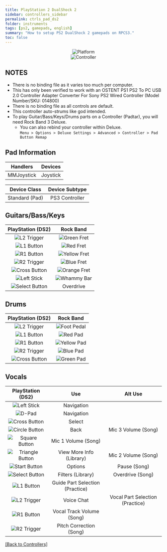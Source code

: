 ```yaml
---
title: PlayStation 2 DualShock 2
sidebar: controllers_sidebar
permalink: ctrls_pad_ds2
folder: instruments
tags: [ps2, gamepads, english]
summary: "How to setup PS2 DualShock 2 gamepads on RPCS3."
toc: false
---
```


<div align="center"> <img src="https://rb3pc.milohax.org/images/instruments/plat/ps2.png" alt="Platform" title="Platform"></div>

<div align="center"> <img src="https://rb3pc.milohax.org/images/instruments/cont/ps2ds2controller.png" alt="Controller" title="Controller"></div>

## NOTES

* There is no binding file as it varies too much per computer.
* This has only been verified to work with an OSTENT PS1 PS2 To PC USB 2.0 Controller Adapter Converter For Sony PS2 Wired Controller (Model Number/SKU: 014800)
* There is no binding file as all controls are default.
* This controller auto-strums like god intended.
* To play Guitar/Bass/Keys/Drums parts on a Controller (Padtar), you will need Rock Band 3 Deluxe.
	- You can also rebind your controller within Deluxe.  
	`Menu > Options > Deluxe Settings > Advanced > Controller > Pad Button Remap`

## Pad Information

| Handlers | Devices |
|:------------------:|:---------------------:|
| MMJoystick | Joystick |

| Device Class | Device Subtype |
|:------------------:|:---------------------:|
| Standard (Pad) | PS3 Controller |

## Guitars/Bass/Keys

| **PlayStation (DS2)** | **Rock Band** |
|:------------------:|:---------------------:|
| ![L2 Trigger](https://rb3pc.milohax.org/images/btns/ctrls/ps3/l2.png "L2 Trigger") | ![Green Fret](https://rb3pc.milohax.org/images/btns/gtrs/gf.png "Green Fret") |
| ![L1 Button](https://rb3pc.milohax.org/images/btns/ctrls/ps3/l1.png "L1 Button") | ![Red Fret](https://rb3pc.milohax.org/images/btns/gtrs/rf.png "Red Fret") |
| ![R1 Button](https://rb3pc.milohax.org/images/btns/ctrls/ps3/r1.png "R1 Button") | ![Yellow Fret](https://rb3pc.milohax.org/images/btns/gtrs/yf.png "Yellow Fret") |
| ![R2 Trigger](https://rb3pc.milohax.org/images/btns/ctrls/ps3/r2.png "R2 Trigger") | ![Blue Fret](https://rb3pc.milohax.org/images/btns/gtrs/bf.png "Blue Fret") |
| ![Cross Button](https://rb3pc.milohax.org/images/btns/ctrls/ps3/x.png "Cross Button") | ![Orange Fret](https://rb3pc.milohax.org/images/btns/gtrs/of.png "Orange Fret") |
| ![Left Stick](https://rb3pc.milohax.org/images/btns/ctrls/ps3/ls.png "Left Stick") | ![Whammy Bar](https://rb3pc.milohax.org/images/btns/gtrs/wb.png "Whammy Bar") |
| ![Select Button](https://rb3pc.milohax.org/images/btns/ctrls/ps3/sel.png "Select Button") | Overdrive |

## Drums

| **PlayStation (DS2)** | **Rock Band** |
|:------------------:|:---------------------:|
| ![L2 Trigger](https://rb3pc.milohax.org/images/btns/ctrls/ps3/l2.png "L2 Trigger") | ![Foot Pedal](https://rb3pc.milohax.org/images/btns/drms/rb/kp.png "Foot Pedal") |
| ![L1 Button](https://rb3pc.milohax.org/images/btns/ctrls/ps3/l1.png "L1 Button") | ![Red Pad](https://rb3pc.milohax.org/images/btns/drms/rb/rp.png "Red Pad") |
| ![R1 Button](https://rb3pc.milohax.org/images/btns/ctrls/ps3/r1.png "R1 Button") | ![Yellow Pad](https://rb3pc.milohax.org/images/btns/drms/rb/yp.png "Yellow Pad") |
| ![R2 Trigger](https://rb3pc.milohax.org/images/btns/ctrls/ps3/r2.png "R2 Trigger") | ![Blue Pad](https://rb3pc.milohax.org/images/btns/drms/rb/bp.png "Blue Pad") |
| ![Cross Button](https://rb3pc.milohax.org/images/btns/ctrls/ps3/x.png "Cross Button") | ![Green Pad](https://rb3pc.milohax.org/images/btns/drms/rb/gp.png "Green Pad") |


## Vocals

| **PlayStation (DS2)** | **Use**                         | **Alt Use**         |
|:---------------------:|:-------------------------------:|:-------------------:|
| ![Left Stick](https://rb3pc.milohax.org/images/btns/ctrls/ps3/ls.png "Left Stick") | Navigation | |
| ![D-Pad](https://rb3pc.milohax.org/images/btns/ctrls/ps3/dp.png "D-Pad") | Navigation | |
| ![Cross Button](https://rb3pc.milohax.org/images/btns/ctrls/ps3/x.png "Cross Button") | Select | |
| ![Circle Button](https://rb3pc.milohax.org/images/btns/ctrls/ps3/o.png "Circle Button") | Back | Mic 3 Volume (Song) |
| ![Square Button](https://rb3pc.milohax.org/images/btns/ctrls/ps3/s.png "Square Button") | Mic 1 Volume (Song) | |
| ![Triangle Button](https://rb3pc.milohax.org/images/btns/ctrls/ps3/t.png "Triangle Button") | View More Info (Library) | Mic 2 Volume (Song) |
| ![Start Button](https://rb3pc.milohax.org/images/btns/ctrls/ps3/sta.png "Start Button") | Options | Pause (Song) |
| ![Select Button](https://rb3pc.milohax.org/images/btns/ctrls/ps3/sel.png "Select Button") | Filters (Library) | Overdrive (Song) |
| ![L1 Button](https://rb3pc.milohax.org/images/btns/ctrls/ps3/l1.png "L1 Button") | Guide Part Selection (Practice) | |
| ![L2 Trigger](https://rb3pc.milohax.org/images/btns/ctrls/ps3/l2.png "L2 Trigger") | Voice Chat | Vocal Part Selection (Practice) |
| ![R1 Button](https://rb3pc.milohax.org/images/btns/ctrls/ps3/r1.png "R1 Button") | Vocal Track Volume (Song) | |
| ![R2 Trigger](https://rb3pc.milohax.org/images/btns/ctrls/ps3/r2.png "R2 Trigger") | Pitch Correction (Song) | |

[[Back to Controllers]](https://rb3pc.milohax.org/ctrls#instrument-list)
